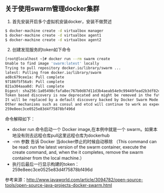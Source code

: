 ## 关于使用swarm管理docker集群
1. 首先安装开启多个虚拟机安装docker，安装不做赘述
```sh
$ docker-machine create -d virtualbox manager
$ docker-machine create -d virtualbox agent1
$ docker-machine create -d virtualbox agent2
```
2. 创建发现服务的token如下命令
```sh
[root@localhost ~]# docker run --rm swarm create
Unable to find image 'swarm:latest' locally
Trying to pull repository docker.io/library/swarm ... 
latest: Pulling from docker.io/library/swarm
ad8c679cee1a: Pull complete 
97186f5f56a9: Pull complete 
821a304aaa0d: Pull complete 
Digest: sha256:1a05498cfafa8ec767b0d87d11d3b4aeab54e9c99449fead2b3df82d2744d345
Token based discovery is now deprecated and might be removed in the future.
It will be replaced by a default discovery backed by Docker Swarm Mode.
Other mechanisms such as consul and etcd will continue to work as expected.
259e8eec3ce0525e83d4f75878bf496d
```
命令解释如下：
* docker run 命令启动一个 Docker image,在本例中就是一个 swarm。如果本地没有则去远程仓库pull这里远程仓库为dockerhub
* -rm 参数 告诉 Docker 当docker停止的时候自动移除 （This command can be read: run the latest version of the swarm container, execute the create command, 
and, when the it completes, remove the swarm container from the local machine.）
* 执行后最后一行显示构建的token：259e8eec3ce0525e83d4f75878bf496d





















参考来源：http://www.javaworld.com/article/3094782/open-source-tools/open-source-java-projects-docker-swarm.html
